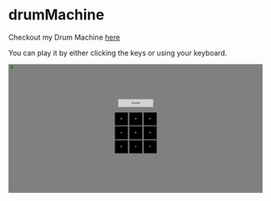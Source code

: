 # drumMachine

Checkout my Drum Machine [here](https://hannarosenfeld.github.io/drumMachine/)

You can play it by either clicking the keys or using your keyboard.

![preview](preview.png)
